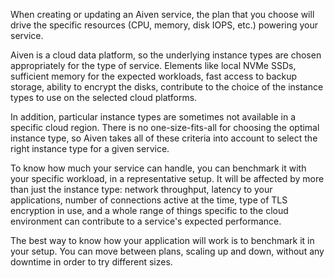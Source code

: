 When creating or updating an Aiven service, the plan that you choose will drive the specific resources (CPU, memory, disk IOPS, etc.) powering your service.

Aiven is a cloud data platform, so the underlying instance types are chosen
appropriately for the type of service. Elements like local NVMe SSDs,
sufficient memory for the expected workloads, fast access to backup storage,
ability to encrypt the disks, contribute to the choice of the instance types to use on
the selected cloud platforms.

In addition, particular instance types are sometimes
not available in a specific cloud region. There is no one-size-fits-all
for choosing the optimal instance type, so Aiven takes all
of these criteria into account to select the right instance type for a
given service.

To know how much your service can handle, you can benchmark it
with your specific workload, in a representative setup.
It will be affected by more than just the instance type: network throughput,
latency to your applications, number of connections active at the time,
type of TLS encryption in use, and a whole range of things specific to
the cloud environment can contribute to a service's expected
performance.

The best way to know how your application will work is to benchmark it
in your setup. You can move between plans, scaling up and down, without
any downtime in order to try different sizes.
